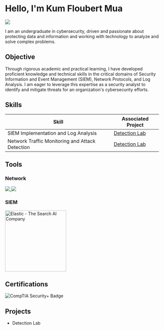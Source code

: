 # Hello, I'm Kum Floubert Mua
<a href="https://www.linkedin.com/in/kumua96/">
  <img src="https://img.shields.io/badge/-LinkedIn-0072b1?&style=for-the-badge&logo=linkedin&logoColor=white" />
</a>

I am an undergraduate in cybersecurity, driven and passionate about protecting data and information and working with technology to analyze and solve complex problems. 

## Objective

Through rigorous academic and practical learning, I have developed proficient knowledge and technical skills in the critical domains of Security Information and Event Management (SIEM), Network Protocols, and Log Analysis. I am eager to leverage this expertise as a security analyst to identify and mitigate threats for an organization's cybersecurity efforts.

## Skills

| Skill                                         | Associated Project         |
|-----------------------------------------------|----------------------------|
| SIEM Implementation and Log Analysis          | <a href="https://docs.google.com/document/d/1bRblTCBpP8G_pEB_-ZCI-QjQUnbG9EW9">Detection Lab</a>|
| Network Traffic Monitoring and Attack Detection | <a href="https://docs.google.com/document/d/1IJD14GU887f9nTZcFNfTPAqpqbvuhYexpf1_AdUH6Cc">Detection Lab</a> |
## Tools

### Network
<div>
    <a href="https://ubuntu.com"> <img src="https://img.shields.io/badge/-Ubuntu-E95420?&style=for-the-badge&logo=ubuntu&logoColor=white" /> </a>
    <a href="https://www.wireshark.org/"> <img src="https://img.shields.io/badge/-Wireshark-1679A7?&style=for-the-badge&logo=wireshark&logoColor=white" /> </a> </div>

### SIEM
<a href="https://www.elastic.co/">
  <img src="https://www.elastic.co/static-res/images/elastic-logo.svg" alt="Elastic - The Search AI Company" width="200" />
</a>


## Certifications

![CompTIA Security+ Badge](https://images.credly.com/size/340x340/images/b9a8412e-1034-4069-af08-42fd3f1bb4e3/CompTIA-Security-badge.png)




## Projects
- Detection Lab
